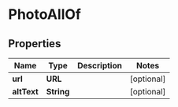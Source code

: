 

# PhotoAllOf


## Properties

Name | Type | Description | Notes
------------ | ------------- | ------------- | -------------
**url** | **URL** |  |  [optional]
**altText** | **String** |  |  [optional]



